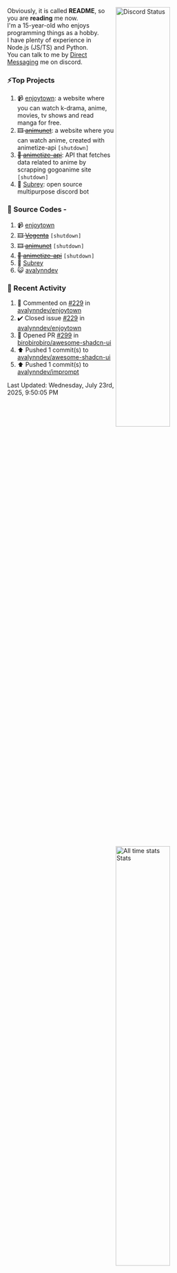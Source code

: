 <a href="https://discord.com/users/735059235141845003" target="_blank">
	<img width="50%" align="right" alt="Discord Status" src="https://lanyard.cnrad.dev/api/735059235141845003?bg=1f1f1f&borderRadius=5px">
</a>
<a href="https://wakatime.com/@Avalynn" target="_blank">
	<img width="50%" align="right" alt="All time stats Stats" src="https://github-readme-stats-one-liard-37.vercel.app/api/wakatime?username=avalynn&border_radius=5px&theme=dark&bg_color=1f1f1f&border_color=1f1f1f&icon_color=58a6ff&show_icons=true&disable_animations=true&custom_title=All%20Time%20Stats&v=2\&layout=compact">
</a>

<div align="left">
Obviously, it is called <b>README</b>, so you are <b>reading</b> me now.<br> 
I'm a 15-year-old who enjoys programming things as a hobby. <br>
I have plenty of experience in Node.js (JS/TS) and Python.<br>
You can talk to me by <a href="https://discord.com/users/735059235141845003">Direct Messaging</a> me on discord.<br>
</div>

### ⚡Top Projects
1. 📹 [enjoytown](https://enjoytown.pro): a website where you can watch k-drama, anime, movies, tv shows and read manga for free.
2. ~~🎞️ [animunet](https://animunet.vercel.app)~~: a website where you can watch anime, created with animetize-api `[shutdown]`
3. ~~🎉 [animetize-api](https://animetize-api.vercel.app)~~: API that fetches data related to anime by scrapping gogoanime site `[shutdown]`
2. 🤖 [Subrey](https://github.com/InfiniteDevs/Subrey): open source multipurpose discord bot 

### 📄 Source Codes -
1. 📹 [enjoytown](https://github.com/avalynndev/enjoytown) 
2. ~~🎞️ [Vegenta](https://github.com/InfiniteDevs/vegenta)~~ `[shutdown]`
3. ~~🎞️ [animunet](https://github.com/InfiniteDevs/animunet)~~ `[shutdown]`
4. ~~🎉 [animetize-api](https://github.com/avalynndev/animetize-api)~~ `[shutdown]`
5. 🤖 [Subrey](https://github.com/InfiniteDevs/Subrey)
6. 😺 [avalynndev](https://github.com/avalynndev/avalynn-web)

### 📄 Recent Activity

<!--RECENT_ACTIVITY:start-->
1. 💬 Commented on [#229](https://github.com/avalynndev/enjoytown/issues/229#issuecomment-3107501937) in [avalynndev/enjoytown](https://github.com/avalynndev/enjoytown)<br>
2. ✔️ Closed issue [#229](https://github.com/avalynndev/enjoytown/issues/229) in [avalynndev/enjoytown](https://github.com/avalynndev/enjoytown)<br>
3. 💪 Opened PR [#299](https://github.com/birobirobiro/awesome-shadcn-ui/pull/299) in [birobirobiro/awesome-shadcn-ui](https://github.com/birobirobiro/awesome-shadcn-ui)<br>
4. ⬆️ Pushed 1 commit(s) to [avalynndev/awesome-shadcn-ui](https://github.com/avalynndev/awesome-shadcn-ui)<br>
5. ⬆️ Pushed 1 commit(s) to [avalynndev/imprompt](https://github.com/avalynndev/imprompt)<br>
<!--RECENT_ACTIVITY:end-->

<!--RECENT_ACTIVITY:last_update-->
Last Updated: Wednesday, July 23rd, 2025, 9:50:05 PM
<!--RECENT_ACTIVITY:last_update_end-->
